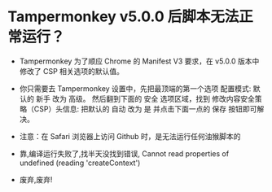 # Tampermonkey v5.0.0 后脚本无法正常运行？
* Tampermonkey 为了顺应 Chrome 的 Manifest V3 要求，在 v5.0.0 版本中修改了 CSP 相关选项的默认值。

* 你只需要去 Tampermonkey 设置中，先把最顶端的第一个选项 配置模式: 默认的 新手 改为 高级。
然后翻到下面的 安全 选项区域，找到 修改内容安全策略（CSP）头信息: 把默认的 自动 改为 是 并点击下面一点的 保存 按钮即可解决。
* 注意：在 Safari 浏览器上访问 Github 时，是无法运行任何油猴脚本的

* 靠,编译运行失败了,找半天没找到错误, Cannot read properties of undefined (reading 'createContext')
* 废弃,废弃!